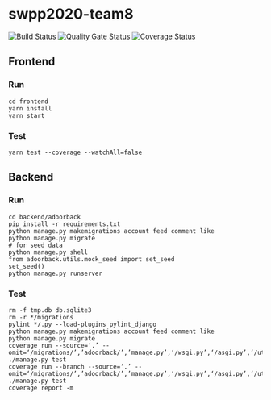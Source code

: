 # swpp2020-team8

[![Build Status](https://travis-ci.org/swsnu/swpp2020-team8.svg?branch=master)](https://travis-ci.org/swsnu/swpp2020-team8)
[![Quality Gate Status](https://sonarcloud.io/api/project_badges/measure?project=swsnu_swpp2020-team8&metric=alert_status)](https://sonarcloud.io/dashboard?id=swsnu_swpp2020-team8)
[![Coverage Status](https://coveralls.io/repos/github/swsnu/swpp2020-team8/badge.svg?branch=master)](https://coveralls.io/github/swsnu/swpp2020-team8?branch=master)

## Frontend

### Run
```
cd frontend
yarn install
yarn start
```

### Test
```
yarn test --coverage --watchAll=false
```

## Backend

### Run
```
cd backend/adoorback
pip install -r requirements.txt
python manage.py makemigrations account feed comment like
python manage.py migrate
# for seed data
python manage.py shell
from adoorback.utils.mock_seed import set_seed
set_seed()
python manage.py runserver
```

### Test

```
rm -f tmp.db db.sqlite3
rm -r */migrations
pylint */.py --load-plugins pylint_django
python manage.py makemigrations account feed comment like
python manage.py migrate
coverage run --source=‘.’ --omit=‘/migrations/’,’adoorback/’,’manage.py’,‘/wsgi.py’,‘/asgi.py’,‘/utils/*’ ./manage.py test
coverage run --branch --source=‘.’ --omit=‘/migrations/’,’adoorback/’,’manage.py’,‘/wsgi.py’,‘/asgi.py’,‘/utils/*’ ./manage.py test
coverage report -m
```
